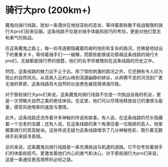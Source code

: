 # 骑行大pro (200km+)

魔鬼向骑行线路，犹如一条潜伏在地狱深处的恶龙，等待着那些敢于挑战极限的骑行大pro们前来征服。这条线路不仅是对骑手体能和技巧的考验，更是对他们意志和勇气的挑战。

在这条魔鬼之路上，每一处弯道都隐藏着险峻的地形和复杂的路况，仿佛是地狱设下的重重关卡，等待着骑手们一一破解。而那些能够成功穿越这条线路的骑行大pro们，无疑都是骑行界的翘楚，他们的名字将被镌刻在这条线路的历史之中。

然而，这条线路的魅力远不止于此。除了惊险刺激的路况之外，它还拥有令人叹为观止的自然风光。从高耸入云的山峰到深邃幽静的峡谷，从奔腾不息的河流到广袤无垠的草原，这条线路将大自然的壮丽景色展现得淋漓尽致。

对于那些骑行大pro们来说，这条魔鬼向骑行线路不仅是一次挑战自我的机会，更是一次领略大自然之美的绝佳体验。在这里，他们可以尽情地释放自己的激情与能量，感受风驰电掣的速度与激情。

此外，这条线路还流传着许多神秘的传说和故事。有人说，在这条线路的尽头隐藏着一个古老的宝藏；还有人说，在这条线路的某个角落住着一位隐居的高人，他掌握着骑行的至高秘诀。这些传说无疑为这条线路增添了几分神秘色彩，吸引着无数骑手前来探寻真相。

总的来说，这条魔鬼向骑行线路是一条充满挑战与机遇的道路。它不仅考验着骑手们的体能和技巧，更激发着他们内心的勇气和决心。对于那些骑行大pro们来说，这是一条通往更高境界的必经之路。
